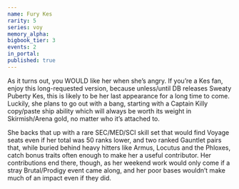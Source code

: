 ```yaml
---
name: Fury Kes
rarity: 5
series: voy
memory_alpha:
bigbook_tier: 3
events: 2
in_portal:
published: true
---
```


As it turns out, you WOULD like her when she’s angry. If you’re a Kes fan, enjoy this long-requested version, because unless/until DB releases Sweaty Puberty Kes, this is likely to be her last appearance for a long time to come. Luckily, she plans to go out with a bang, starting with a Captain Killy copy/paste ship ability which will always be worth its weight in Skirmish/Arena gold, no matter who it’s attached to. 

She backs that up with a rare SEC/MED/SCI skill set that would find Voyage seats even if her total was 50 ranks lower, and two ranked Gauntlet pairs that, while buried behind heavy hitters like Armus, Locutus and the Phloxes, catch bonus traits often enough to make her a useful contributor. Her contributions end there, though, as her weekend work would only come if a stray Brutal/Prodigy event came along, and her poor bases wouldn’t make much of an impact even if they did.
